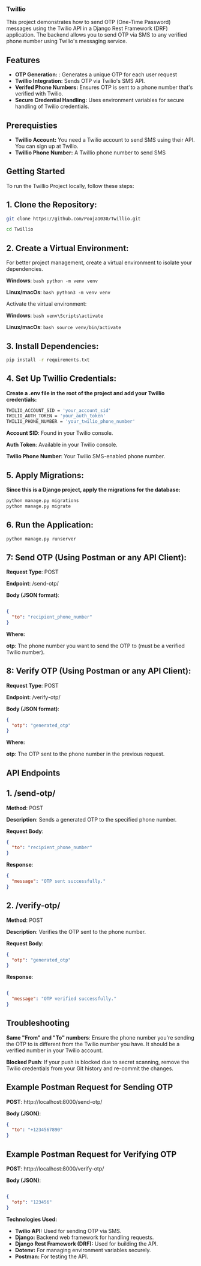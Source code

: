 ### Twillio

This project demonstrates how to send OTP (One-Time Password) messages using the Twilio API in a Django Rest Framework (DRF) application. The backend allows you to send OTP via SMS to any verified phone number using Twilio's messaging service.
## Features

- **OTP Generation:** : Generates a unique OTP for each user request
- **Twillio Integration:** Sends OTP via Twilio's SMS API.
- **Verifed Phone Numbers:** Ensures OTP is sent to a phone number that's verified with Twilio.
- **Secure Credential Handling:** Uses environment variables for secure handling of Twilio credentials.


## Prerequisties

- **Twillio Account:** You need a Twilio account to send SMS using their API. You can sign up at Twilio.
- **Twillio Phone Number:** A Twillio phone number to send SMS


## Getting Started

To run the Twillio Project locally, follow these steps:

## 1. Clone the Repository:
   ```bash
   git clone https://github.com/Pooja1030/Twillio.git
   ```
   ```bash
   cd Twillio
   ```
## 2. Create a Virtual Environment:

   For better project management, create a virtual environment to isolate your dependencies.

   **Windows**:
    ```bash
    python -m venv venv
    ```

   **Linux/macOs**:
    ```bash
    python3 -m venv venv
    ```

   Activate the virtual environment:
   
   **Windows**:
     ```bash
     venv\Scripts\activate
     ```

   **Linux/macOs**:
     ```bash
     source venv/bin/activate
     ```
    
## 3. **Install Dependencies**:
 ```bash
 pip install -r requirements.txt
  ```

    
    
    
## 4. Set Up Twillio Credentials:

**Create a .env file in the root of the project and add your Twillio credentials:**
  ```bash
  TWILIO_ACCOUNT_SID = 'your_account_sid'
  TWILIO_AUTH_TOKEN = 'your_auth_token'
  TWILIO_PHONE_NUMBER = 'your_twilio_phone_number'
  ```

  **Account SID**: Found in your Twilio console.
  
  **Auth Token**: Available in your Twilio console.
  
  **Twilio Phone Number**: Your Twilio SMS-enabled phone number.

## 5. Apply Migrations:
 
   **Since this is a Django project, apply the migrations for the database:**
 ```bash
 python manage.py migrations
 python manage.py migrate
  ```
  

## 6. Run the Application:
```bash
python manage.py runserver
```

## 7: Send OTP (Using Postman or any API Client):
  **Request Type**: POST
  
  **Endpoint**: /send-otp/
  
  **Body (JSON format)**:

```json

{
  "to": "recipient_phone_number"
}
```

**Where:**

**otp**: The phone number you want to send the OTP to (must be a verified Twilio number).

## 8: Verify OTP (Using Postman or any API Client):
**Request Type**: POST

**Endpoint**: /verify-otp/

**Body (JSON format)**:
```json
{
  "otp": "generated_otp"
}
```

**Where:**

**otp**: The OTP sent to the phone number in the previous request.

## API Endpoints 
## 1. /send-otp/
**Method**: POST

**Description**: Sends a generated OTP to the specified phone number.

**Request Body**:
```json
{
  "to": "recipient_phone_number"
}
```
**Response**:
```json
{
  "message": "OTP sent successfully."
}
```

## 2. /verify-otp/
**Method**: POST

**Description**: Verifies the OTP sent to the phone number.

**Request Body**:
```json
{
  "otp": "generated_otp"
}
```
**Response**:
```json

{
  "message": "OTP verified successfully."
}
```

## Troubleshooting
**Same "From" and "To" numbers**: Ensure the phone number you're sending the OTP to is different from the Twilio number you have. It should be a verified number in your Twilio account.

**Blocked Push**: If your push is blocked due to secret scanning, remove the Twilio credentials from your Git history and re-commit the changes.

## Example Postman Request for Sending OTP
**POST**: http://localhost:8000/send-otp/

**Body (JSON)**:
```json
{
  "to": "+1234567890"
}
```
## Example Postman Request for Verifying OTP
**POST**: http://localhost:8000/verify-otp/

**Body (JSON)**:
```json

{
  "otp": "123456"
}
```


**Technologies Used:**
- **Twilio API:** Used for sending OTP via SMS.  
- **Django:** Backend web framework for handling requests.  
- **Django Rest Framework (DRF):** Used for building the API.  
- **Dotenv:** For managing environment variables securely.  
- **Postman:** For testing the API.
  
